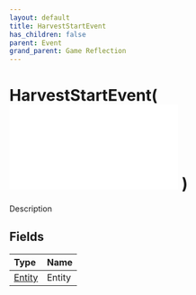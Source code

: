 ```yaml
---
layout: default
title: HarvestStartEvent
has_children: false
parent: Event
grand_parent: Game Reflection
---
```

# HarvestStartEvent( ![ EntityEventBase ](/game-reflection/events/entity_event_base.md) )
Description 

## Fields
| Type | Name |
|:-------------|:--------------|
| [Entity](/game-reflection/classes/entity.md) | Entity |
